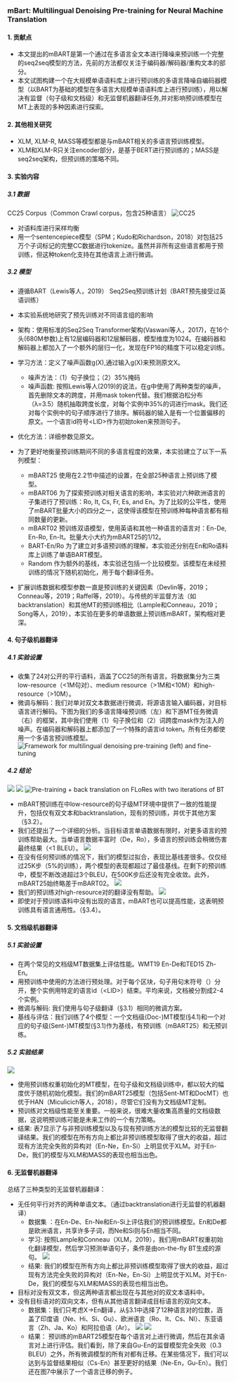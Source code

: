 ### mBart: Multilingual Denoising Pre-training for Neural Machine Translation
#### 1. 贡献点
- 本文提出的mBART是第一个通过在多语言全文本进行降噪来预训练一个完整的seq2seq模型的方法，先前的方法都仅关注于编码器/解码器/重构文本的部分。
- 本文试图构建一个在大规模单语语料库上进行预训练的多语言降噪自编码器模型（以BART为基础的模型在多语言大规模单语语料库上进行预训练），用以解决有监督（句子级和文档级）和无监督机器翻译任务,并对影响预训练模型在MT上表现的多种因素进行探索。

#### 2. 其他相关研究
- XLM, XLM-R, MASS等模型都是与mBART相关的多语言预训练模型。
- XLM和XLM-R只关注encoder部分，是基于BERT进行预训练的；MASS是seq2seq架构，但预训练的策略不同。

#### 3. 实验内容
##### 3.1 数据
CC25 Corpus（Common Crawl corpus，包含25种语言）
![CC25](./image/CC25.jpg)
- 对语料库进行采样均衡
- 用一个sentencepiece模型（SPM；Kudo和Richardson，2018）对包括25万个子词标记的完整CC数据进行tokenize。虽然并非所有这些语言都用于预训练，但这种token化支持在其他语言上进行微调。
##### 3.2 模型
- 遵循BART（Lewis等人，2019） Seq2Seq预训练计划（BART预先接受过英语训练）
- 本实验系统地研究了预先训练对不同语言组的影响
- 架构：使用标准的Seq2Seq Transformer架构(Vaswani等人，2017)，在16个头(680M参数)上有12层编码器和12层解码器，模型维度为1024。在编码器和解码器上都加入了一个额外的层归一化，发现在FP16的精度下可以稳定训练。
- 学习方法：定义了噪声函数g(X),通过输入g(X)来预测原文X。
    - 噪声方法：（1）句子换位；（2）35%掩码
    - 噪声函数: 按照Lewis等人(2019)的说法，在g中使用了两种类型的噪声，首先删除文本的跨度，并用mask token代替。我们根据泊松分布（λ=3.5）随机抽取跨度长度，对每个实例中35%的词进行mask。我们还对每个实例中的句子顺序进行了排序。解码器的输入是有一个位置偏移的原文。一个语言id符号\<LID>作为初始token来预测句子。
- 优化方法：详细参数见原文。

- 为了更好地衡量预训练期间不同的多语言程度的效果，本实验建立了以下一系列模型：
    - mBART25 使用在2.2节中描述的设置，在全部25种语言上预训练了模型。
    - mBART06 为了探索预训练对相关语言的影响，本实验对六种欧洲语言的子集进行了预训练：Ro, It, Cs, Fr, Es, and En。为了比较的公平性，使用了mBART批量大小的四分之一，这使得该模型在预训练种每种语言都有相同数量的更新。
    - mBART02 预训练双语模型，使用英语和其他一种语言的语言对：En-De, En-Ro, En-It。批量大小大约为mBART25的1/12。
    - BART-En/Ro 为了建立对多语预训练的理解，本实验还分别在En和Ro语料库上训练了单语BART模型。
    - Random 作为额外的基线，本实验还包括一个比较模型。该模型在未经预训练的情况下随机初始化，用于每个翻译任务。

- 扩展训练数据和模型参数一直是预训练的关键因素（Devlin等，2019；Conneau等，2019；Raffel等，2019）。与传统的半监督方法（如backtranslation）和其他MT的预训练相比（Lample和Conneau，2019；Song等人，2019），本实验在更多的单语数据上预训练mBART，架构相对更深。

#### 4. 句子级机器翻译
##### 4.1 实验设置
- 收集了24对公开的平行语料，涵盖了CC25的所有语言。将数据集分为三类low-resource（<1M句对）、medium resource（>1M和<10M）和high-resource（>10M）。
- 微调与解码：我们对单对双文本数据进行微调，将源语言输入编码器，对目标语言进行解码。下图为我们的多语言降噪预训练（左）和下游MT任务微调（右）的框架，其中我们使用（1）句子换位和（2）词跨度mask作为注入的噪声。在编码器和解码器上都添加了一个特殊的语言id token。所有任务都使用一个多语言预训练模型。
![Framework for multilingual denoising pre-training (left) and fine-tuning](./image/Framework%20for%20multilingual%20denoising%20pre-training%20(left)%20and%20fine-tuning.jpg)

##### 4.2 结论
![](./image/Lowmedium%20resource%20machine%20translation%20Pre-training%20consistently%20improves%20over%20a%20randomly%20initialized%20baseline%2C%20with%20particularly%20large%20gains%20on%20low%20resource%20language%20pairs.jpg)
![](./image/High%20resource%20machine%20translation%20where%20all%20the%20datasets%20are%20from%20their%20latest%20WMT%20competitions.%20We%20only%20evaluate%20our%20models%20on%20En-X%20translation.jpg)
![Pre-training + back translation on FLoRes with two iterations of BT](./image/Pre-training%20%2B%20back%20translation%20on%20FLoRes%20with%20two%20iterations%20of%20BT.jpg)
- mBART预训练在中low-resource的句子级MT环境中提供了一致的性能提升，包括仅有双文本和backtranslation，现有的预训练，并优于其他方案（§3.2）。
- 我们还提出了一个详细的分析。当目标语言单语数据有限时，对更多语言的预训练帮助最大。当单语言数据丰富时（De，Ro），多语言的预训练会稍微伤害最终结果（<1 BLEU）。
![](./image//Fine-tuning%20curves%20for%20Ro-En%20along%20with%20Pre-training%20steps.%20Both%20mBART25%20and%20mBART02%20outperform%20the%20best%20baseline%20system%20after%2025K%20steps.jpg)
- 在没有任何预训练的情况下，我们的模型过拟合，表现比基线差很多。仅仅经过25K步（5%的训练），两个模型的表现都超过了最佳基线。在剩下的预训练中，模型不断改进超过3个BLEU，在500K步后还没有完全收敛。此外，mBART25始终略差于mBART02。
![](./image/Fine-tuning%20curves%20for%20En-De%20along%20with%20size%20of%20bitext.%20The%20x-axis%20is%20on%20a%20log%20scale..jpg)
- 我们的预训练对high-resource对的翻译没有帮助。
![](./image/Generalization%20to%20unseen%20languages%20Language%20transfer%20results%2C%20fine-tuning%20on%20language-pairs%20without%20pre-training%20on%20them.%20mBART25%20uses%20all%20languages%20during%20pre-training%2C%20while%20other%20settings%20contain%20at%20least%20one%20unseen%20l.png)
- 即使对于预训练语料中没有出现的语言，mBART也可以提高性能，这表明预训练具有语言通用性。（§3.4）。

#### 5. 文档级机器翻译
##### 5.1 实验设置
- 在两个常见的文档级MT数据集上评估性能。WMT19 En-De和TED15 Zh-En。
- 用预训练中使用的方法进行预处理。对于每个区块，句子用句末符号（</S>）分开，整个实例用特定的语言id（\<LID>）结束。平均来说，文档被分割成2-4个实例。
- 微调与解码: 我们使用与句子级翻译（§3.1）相同的微调方案。
- 基线与评估：我们训练了4个模型：一个文档级(Doc-)MT模型(§4.1)和一个对应的句子级(Sent-)MT模型(§3.1)作为基线，有预训练（mBART25）和无预训练。

##### 5.2 实验结果
![](./image//Document-level%20machine%20translation%20on%20En-De%20and%20Zh-En.%20(%C3%97)%20The%20randomly%20initialized%20DocMT%20model%20cannot%20produce%20translations%20aligned%20to%20the%20original%20sentences%2C%20so%20only%20document%20evaluation%20is%20possible.jpg)
- 使用预训练权重初始化的MT模型，在句子级和文档级训练中，都以较大的幅度优于随机初始化模型。我们的mBART25模型（包括Sent-MT和DocMT）也优于HAN（Miculicich等人，2018），尽管它们没有为文档级MT定制。
- 预训练对文档级性能至关重要。一般来说，很难大量收集高质量的文档级数据，这说明预训练可能是未来工作的一个有力策略。
- 结果: 表7显示了与非预训练模型以及与现有预训练方法的模型比较的无监督翻译结果。我们的模型在所有方向上都比非预训练模型取得了很大的收益，超过现有方法完全失败的异构对（En-Ne，En-Si）上明显优于XLM。对于En-De，我们的模型与XLM和MASS的表现也相当出色。



#### 6. 无监督机器翻译
总结了三种类型的无监督机器翻译：
- 无任何平行对齐的两种单语文本。（通过backtranslation进行无监督的机器翻译）
    - 数据集 ：在En-De、En-Ne和En-Si上评估我们的预训练模型。En和De都是欧洲语言，共享许多子词，而Ne和Si则与En相当不同。
    - 学习: 按照Lample和Conneau（XLM，2019），我们用mBART权重初始化翻译模型，然后学习预测单语句子，条件是由on-the-fly BT生成的源句。
    ![](./image/Unsupervised%20MT%20via%20BT%20between%20dis-similar%20languages.jpg)
    - 结果: 我们的模型在所有方向上都比非预训练模型取得了很大的收益，超过现有方法完全失败的异构对（En-Ne，En-Si）上明显优于XLM。对于En-De，我们的模型与XLM和MASS的表现也相当出色。
- 目标对没有双文本，但这两种语言都出现在与其他对的双文本语料中。
- 没有目标语对的双向文本，但有从其他语言翻译成目标语言的双向文本。
    - 数据集：我们只考虑X→En翻译，从§3.1中选择了12种语言对的位数，涵盖了印度语（Ne、Hi、Si、Gu）、欧洲语言（Ro、It、Cs、Nl）、东亚语言（Zh、Ja、Ko）和阿拉伯语（Ar）。
    ![](./image/Unsupervised%20MT%20via%20language%20transfer%20on%20X-En%20translations.%20The%20model%20fine-tuned%20on%20one%20language%20pair%20is%20directly%20tested%20on%20another.%20We%20use%20gray%20color%20to%20show%20the%20direct%20fine-tuning%20results%2C%20and%20lightgray%20color%20to%20show%20l.jpg)
    ![](./image/An%20example%20of%20unsupervised%20MT%20via%20language%20transfer.%20mBART%20models%20finetuned%20with%20Ko%20or%20Zh%20are%20able%20to%20translate%20Ja%20sentence%20to%20En%20almost%20as%20correctly%20as%20in%20the%20supervised%20case..jpg)
    - 结果： 预训练的mBART25模型在每个语言对上进行微调，然后在其余语言对上进行评估。我们看到，除了来自Gu-En的监督模型完全失败（0.3 BLEU）之外，所有微调模型的所有对都有迁移。在某些情况下，我们可以达到与监督结果相似（Cs-En）甚至更好的结果（Ne-En，Gu-En）。我们还在图7中展示了一个语言迁移的例子。